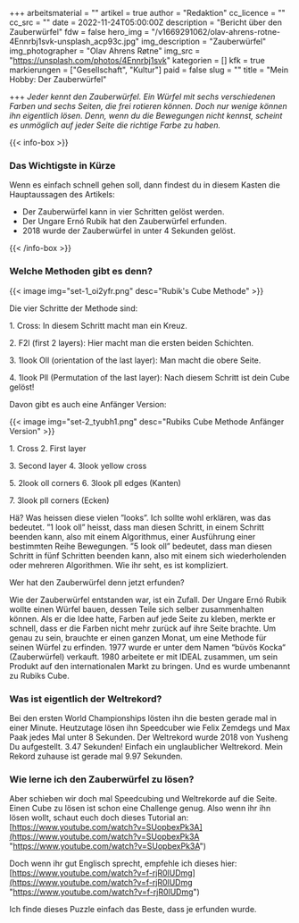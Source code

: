 +++
arbeitsmaterial = ""
artikel = true
author = "Redaktion"
cc_licence = ""
cc_src = ""
date = 2022-11-24T05:00:00Z
description = "Bericht über den Zauberwürfel"
fdw = false
hero_img = "/v1669291062/olav-ahrens-rotne-4Ennrbj1svk-unsplash_acp93c.jpg"
img_description = "Zauberwürfel"
img_photographer = "Olav Ahrens Røtne"
img_src = "https://unsplash.com/photos/4Ennrbj1svk"
kategorien = []
kfk = true
markierungen = ["Gesellschaft", "Kultur"]
paid = false
slug = ""
title = "Mein Hobby: Der Zauberwürfel"

+++
_Jeder kennt den Zauberwürfel. Ein Würfel mit sechs verschiedenen Farben und sechs Seiten, die frei rotieren können. Doch nur wenige können ihn eigentlich lösen. Denn, wenn du die Bewegungen nicht kennst, scheint es unmöglich auf jeder Seite die richtige Farbe zu haben._

{{< info-box >}} <h3>Das Wichtigste in Kürze</h3>

<p>Wenn es einfach schnell gehen soll, dann findest du in diesem Kasten die Hauptaussagen des Artikels:</p>

<ul>

<li>Der Zauberwürfel kann in vier Schritten gelöst werden.</li>

<li>Der Ungare Ernó Rubik hat den Zauberwürfel erfunden.</li>

<li>2018 wurde der Zauberwürfel in unter 4 Sekunden gelöst.</li>

</ul> {{< /info-box >}}

### Welche Methoden gibt es denn?

{{< image img="set-1_oi2yfr.png" desc="Rubik's Cube Methode" >}}

Die vier Schritte der Methode sind:

1\. Cross: In diesem Schritt macht man ein Kreuz.

2\. F2l (first 2 layers): Hier macht man die ersten beiden Schichten.

3\. 1look Oll (orientation of the last layer): Man macht die obere Seite.

4\. 1look Pll (Permutation of the last layer): Nach diesem Schritt ist dein Cube gelöst!

Davon gibt es auch eine Anfänger Version:

{{< image img="set-2_tyubh1.png" desc="Rubiks Cube Methode Anfänger Version" >}}

1\. Cross           2. First layer

3\. Second layer       4. 3look yellow cross

5\. 2look oll corners      6. 3look pll edges (Kanten)

7\. 3look pll corners (Ecken)

Hä? Was heissen diese vielen ”looks”. Ich sollte wohl erklären, was das bedeutet. ”1 look oll” heisst, dass man diesen Schritt, in einem Schritt beenden kann, also mit einem Algorithmus, einer Ausführung einer bestimmten Reihe Bewegungen. ”5 look oll” bedeutet, dass man diesen Schritt in fünf Schritten beenden kann, also mit einem sich wiederholenden oder mehreren Algorithmen. Wie ihr seht, es ist kompliziert.

Wer hat den Zauberwürfel denn jetzt erfunden?

Wie der Zauberwürfel entstanden war, ist ein Zufall. Der Ungare Ernó Rubik wollte einen Würfel bauen, dessen Teile sich selber zusammenhalten können. Als er die Idee hatte, Farben auf jede Seite zu kleben, merkte er schnell, dass er die Farben nicht mehr zurück auf ihre Seite brachte. Um genau zu sein, brauchte er einen ganzen Monat, um eine Methode für seinen Würfel zu erfinden. 1977 wurde er unter dem Namen “büvös Kocka“ (Zauberwürfel) verkauft. 1980 arbeitete er mit IDEAL zusammen, um sein Produkt auf den internationalen Markt zu bringen. Und es wurde umbenannt zu Rubiks Cube.

### Was ist eigentlich der Weltrekord?

Bei den ersten World Championships lösten ihn die besten gerade mal in einer Minute. Heutzutage lösen ihn Speedcuber wie Felix Zemdegs und Max Paak jedes Mal unter 8 Sekunden. Der Weltrekord wurde 2018 von Yusheng Du aufgestellt. 3.47 Sekunden! Einfach ein unglaublicher Weltrekord. Mein Rekord zuhause ist gerade mal 9.97 Sekunden.

### Wie lerne ich den Zauberwürfel zu lösen?

Aber schieben wir doch mal Speedcubing und Weltrekorde auf die Seite. Einen Cube zu lösen ist schon eine Challenge genug. Also wenn ihr ihn lösen wollt, schaut euch doch dieses Tutorial an: [https://www.youtube.com/watch?v=SUopbexPk3A](https://www.youtube.com/watch?v=SUopbexPk3A "https://www.youtube.com/watch?v=SUopbexPk3A")

Doch wenn ihr gut Englisch sprecht, empfehle ich dieses hier: [https://www.youtube.com/watch?v=f-rjR0lUDmg](https://www.youtube.com/watch?v=f-rjR0lUDmg "https://www.youtube.com/watch?v=f-rjR0lUDmg")

Ich finde dieses Puzzle einfach das Beste, dass je erfunden wurde.